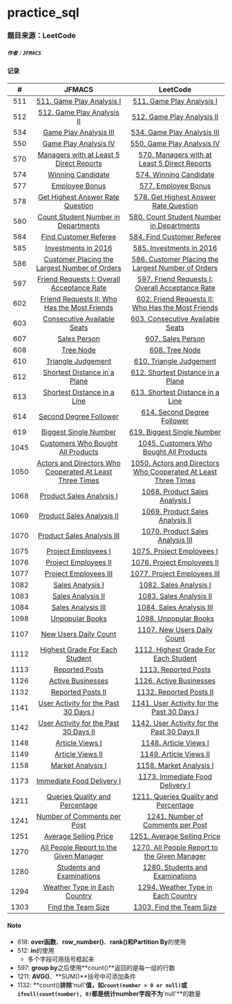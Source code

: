 # practice_sql

### 题目来源：LeetCode

##### `作者：JFMACS`

#### 记录

|  #   |                            JFMACS                            |                           LeetCode                           |
| :--: | :----------------------------------------------------------: | :----------------------------------------------------------: |
| 511  | [511. Game Play Analysis I](/511%20-%20Game%20Play%20Analysis%20I.sql) | [511. Game Play Analysis I](https://leetcode-cn.com/problems/game-play-analysis-i/) |
| 512  | [512. Game Play Analysis II](/512%20-%20Game%20Play%20Analysis%20II.sql) | [512. Game Play Analysis II](https://leetcode-cn.com/problems/game-play-analysis-ii/) |
| 534  | [Game Play Analysis III](/534%20-%20Game%20Play%20Analysis%20III.sql) | [534. Game Play Analysis III](https://leetcode-cn.com/problems/game-play-analysis-iii/) |
| 550  | [Game Play Analysis IV](/550%20-%20Game%20Play%20Analysis%20IV.sql) | [550. Game Play Analysis IV](https://leetcode-cn.com/problems/game-play-analysis-iv/) |
| 570  | [Managers with at Least 5 Direct Reports](/570%20-%20Managers%20with%20at%20Least%205%20Direct%20Reports.sql) | [570. Managers with at Least 5 Direct Reports](https://leetcode-cn.com/problems/managers-with-at-least-5-direct-reports/) |
| 574  |   [Winning Candidate](/574%20-%20Winning%20Candidate.sql)    | [574. Winning Candidate](https://leetcode-cn.com/problems/winning-candidate/) |
| 577  |      [Employee Bonus](/577%20-%20Employee%20Bonus.sql)       | [577. Employee Bonus](https://leetcode-cn.com/problems/employee-bonus/) |
| 578  | [Get Highest Answer Rate Question](/578%20-%20Get%20Highest%20Answer%20Rate%20Question.sql) | [578. Get Highest Answer Rate Question](https://leetcode-cn.com/problems/get-highest-answer-rate-question/) |
| 580  | [Count Student Number in Departments](/580%20-%20Count%20Student%20Number%20in%20Departments.sql) | [580. Count Student Number in Departments](https://leetcode-cn.com/problems/count-student-number-in-departments/) |
| 584  | [Find Customer Referee](/584%20-%20Find%20Customer%20Referee.sql) | [584. Find Customer Referee](https://leetcode-cn.com/problems/find-customer-referee/) |
| 585  | [Investments in 2016](/585%20-%20Investments%20in%202016.sql) | [585. Investments in 2016](https://leetcode-cn.com/problems/investments-in-2016/) |
| 586  | [Customer Placing the Largest Number of Orders](/586%20-%20Customer%20Placing%20the%20Largest%20Number%20of%20Orders.sql) | [586. Customer Placing the Largest Number of Orders](https://leetcode-cn.com/problems/customer-placing-the-largest-number-of-orders/) |
| 597  | [Friend Requests I: Overall Acceptance Rate](/597%20-%20Friend%20Requests%20I%20Overall%20Acceptance%20Rate.sql) | [597. Friend Requests I: Overall Acceptance Rate](https://leetcode-cn.com/problems/friend-requests-i-overall-acceptance-rate/) |
| 602  | [Friend Requests II: Who Has the Most Friends](/602%20-%20Friend%20Requests%20II%20Who%20Has%20the%20Most%20Friends.sql) | [602. Friend Requests II: Who Has the Most Friends](https://leetcode-cn.com/problems/friend-requests-ii-who-has-the-most-friends/) |
| 603  | [Consecutive Available Seats](/603%20-%20Consecutive%20Available%20Seats.sql) | [603. Consecutive Available Seats](https://leetcode-cn.com/problems/consecutive-available-seats/) |
| 607  |        [Sales Person](/607%20-%20Sales%20Person.sql)         | [607. Sales Person](https://leetcode-cn.com/problems/sales-person/) |
| 608  |           [Tree Node](/608%20-%20Tree%20Node.sql)            | [608. Tree Node](https://leetcode-cn.com/problems/tree-node/) |
| 610  |  [Triangle Judgement](/610%20-%20Triangle%20Judgement.sql)   | [610. Triangle Judgement](https://leetcode-cn.com/problems/triangle-judgement/) |
| 612  | [Shortest Distance in a Plane](/612%20-%20Shortest%20Distance%20in%20a%20Plane.sql) | [612. Shortest Distance in a Plane](https://leetcode-cn.com/problems/shortest-distance-in-a-plane/) |
| 613  | [Shortest Distance in a Line](/613%20-%20Shortest%20Distance%20in%20a%20Line.sql) | [613. Shortest Distance in a Line](https://leetcode-cn.com/problems/shortest-distance-in-a-line/) |
| 614  | [Second Degree Follower](/614%20-%20Second%20Degree%20Follower.sql) | [614. Second Degree Follower](https://leetcode-cn.com/problems/second-degree-follower/) |
| 619  | [Biggest Single Number](/619%20-%20Biggest%20Single%20Number.sql) | [619. Biggest Single Number](https://leetcode-cn.com/problems/biggest-single-number/) |
| 1045 | [Customers Who Bought All Products](/1045%20-%20Customers%20Who%20Bought%20All%20Products.sql) | [1045. Customers Who Bought All Products](https://leetcode-cn.com/problems/customers-who-bought-all-products/) |
| 1050 | [Actors and Directors Who Cooperated At Least Three Times](/1050%20-%20Actors%20and%20Directors%20Who%20Cooperated%20At%20Least%20Three%20Times.sql) | [1050. Actors and Directors Who Cooperated At Least Three Times](https://leetcode-cn.com/problems/actors-and-directors-who-cooperated-at-least-three-times/) |
| 1068 | [Product Sales Analysis I](/1068%20-%20Product%20Sales%20Analysis%20I.sql) | [1068. Product Sales Analysis I](https://leetcode-cn.com/problems/product-sales-analysis-i/) |
| 1069 | [Product Sales Analysis II](/1069%20-%20Product%20Sales%20Analysis%20II.sql) | [1069. Product Sales Analysis II](https://leetcode-cn.com/problems/product-sales-analysis-ii/) |
| 1070 | [Product Sales Analysis III](/1070%20-%20Product%20Sales%20Analysis%20III.sql) | [1070. Product Sales Analysis III](https://leetcode-cn.com/problems/product-sales-analysis-iii/) |
| 1075 | [Project Employees I](/1075%20-%20Project%20Employees%20I.sql) | [1075. Project Employees I](https://leetcode-cn.com/problems/project-employees-i/) |
| 1076 | [Project Employees II](/1076%20-%20Project%20Employees%20II.sql) | [1076. Project Employees II](https://leetcode-cn.com/problems/project-employees-ii/) |
| 1077 | [Project Employees III](/1077%20-%20Project%20Employees%20III.sql) | [1077. Project Employees III](https://leetcode-cn.com/problems/project-employees-iii/) |
| 1082 |   [Sales Analysis I](/1082%20-%20Sales%20Analysis%20I.sql)   | [1082. Sales Analysis I](https://leetcode-cn.com/problems/sales-analysis-i/) |
| 1083 |  [Sales Analysis II](/1083%20-%20Sales%20Analysis%20II.sql)  | [1083. Sales Analysis II](https://leetcode-cn.com/problems/sales-analysis-ii/) |
| 1084 | [Sales Analysis III](/1084%20-%20Sales%20Analysis%20III.sql) | [1084. Sales Analysis III](https://leetcode-cn.com/problems/sales-analysis-iii/) |
| 1098 |     [Unpopular Books](/1098%20-%20Unpopular%20Books.sql)     | [1098. Unpopular Books](https://leetcode-cn.com/problems/unpopular-books/) |
| 1107 | [New Users Daily Count](/1107%20-%20New%20Users%20Daily%20Count.sql) | [1107. New Users Daily Count](https://leetcode-cn.com/problems/new-users-daily-count/) |
| 1112 | [Highest Grade For Each Student](/1112%20-%20Highest%20Grade%20For%20Each%20Student.sql) | [1112. Highest Grade For Each Student](https://leetcode-cn.com/problems/highest-grade-for-each-student/) |
| 1113 |      [Reported Posts](/1113%20-%20Reported%20Posts.sql)      | [1113. Reported Posts](https://leetcode-cn.com/problems/reported-posts/) |
| 1126 |   [Active Businesses](/1126%20-%20Active%20Businesses.sql)   | [1126. Active Businesses](https://leetcode-cn.com/problems/active-businesses/) |
| 1132 |  [Reported Posts II](/1132%20-%20Reported%20Posts%20II.sql)  | [1132. Reported Posts II](https://leetcode-cn.com/problems/reported-posts-ii/) |
| 1141 | [User Activity for the Past 30 Days I](/1141%20-%20User%20Activity%20for%20the%20Past%2030%20Days%20I.sql) | [1141. User Activity for the Past 30 Days I](https://leetcode-cn.com/problems/user-activity-for-the-past-30-days-i/) |
| 1142 | [User Activity for the Past 30 Days II](/1142%20-%20User%20Activity%20for%20the%20Past%2030%20Days%20II.sql) | [1142. User Activity for the Past 30 Days II](https://leetcode-cn.com/problems/user-activity-for-the-past-30-days-ii/) |
| 1148 |    [Article Views I](/1148%20-%20Article%20Views%20I.sql)    | [1148. Article Views I](https://leetcode-cn.com/problems/article-views-i/) |
| 1149 |   [Article Views II](/1149%20-%20Article%20Views%20II.sql)   | [1149. Article Views II](https://leetcode-cn.com/problems/article-views-ii/) |
| 1158 |  [Market Analysis I](/1158%20-%20Market%20Analysis%20I.sql)  | [1158. Market Analysis I](https://leetcode-cn.com/problems/market-analysis-i/) |
| 1173 | [Immediate Food Delivery I](/1173%20-%20Immediate%20Food%20Delivery%20I.sql) | [1173. Immediate Food Delivery I](https://leetcode-cn.com/problems/immediate-food-delivery-i/) |
| 1211 | [Queries Quality and Percentage](/1211%20-%20Queries%20Quality%20and%20Percentage.sql) | [1211. Queries Quality and Percentage](https://leetcode-cn.com/problems/queries-quality-and-percentage/) |
| 1241 | [Number of Comments per Post](/1241%20-%20Number%20of%20Comments%20per%20Post.sql) | [1241. Number of Comments per Post](https://leetcode-cn.com/problems/number-of-comments-per-post/) |
| 1251 | [Average Selling Price](/1251%20-%20Average%20Selling%20Price.sql) | [1251. Average Selling Price](https://leetcode-cn.com/problems/average-selling-price/) |
| 1270 | [All People Report to the Given Manager](/1270%20-%20All%20People%20Report%20to%20the%20Given%20Manager.sql) | [1270. All People Report to the Given Manager](https://leetcode-cn.com/problems/all-people-report-to-the-given-manager/) |
| 1280 | [Students and Examinations](/1280%20-%20Students%20and%20Examinations.sql) | [1280. Students and Examinations](https://leetcode-cn.com/problems/students-and-examinations/) |
| 1294 | [Weather Type in Each Country](/1294%20-%20Weather%20Type%20in%20Each%20Country.sql) | [1294. Weather Type in Each Country](https://leetcode-cn.com/problems/weather-type-in-each-country/) |
| 1303 | [Find the Team Size](/1303%20-%20Find%20the%20Team%20Size.sql) | [1303. Find the Team Size](https://leetcode-cn.com/problems/find-the-team-size/) |

#### Note

*   618: **over函数**、**row_number()**、**rank()**和**Partition By**的使用
*   512: **in**的使用
    *   多个字段可用括号框起来
*   597: **group by**之后使用**count()**返回的是每一组的行数
*   1211: **AVG()**、**SUM()**括号中可添加条件
*   1132: **count()**排除**'null'**值，如`count(number > 0 or null)`或`ifnull(count(number), 0)`都是统计number字段不为**'null'**的数量

